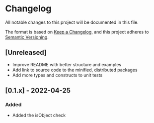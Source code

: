 # Changelog

All notable changes to this project will be documented in this file.

The format is based on [Keep a Changelog](https://keepachangelog.com/en/1.0.0/), and this project adheres to [Semantic Versioning](https://semver.org/spec/v2.0.0.html).

## [Unreleased]

- Improve README with better structure and examples
- Add link to source code to the minified, distributed packages
- Add more types and constructs to unit tests

## [0.1.x] - 2022-04-25

### Added

- Added the isObject check
